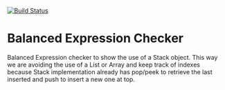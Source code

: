 [![Build Status](https://travis-ci.org/jesusgsdev/balancedExpression.svg?branch=master)](https://travis-ci.org/jesusgsdev/balancedExpression)
# Balanced Expression Checker
Balanced Expression checker to show the use of a Stack object. This way we are avoiding the use of a List or Array and keep track of indexes because Stack implementation already has pop/peek to retrieve the last inserted and push to insert a new one at top.
